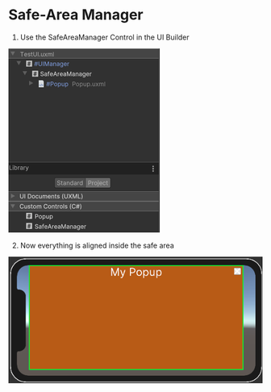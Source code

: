 # Safe-Area Manager

1. Use the SafeAreaManager Control in the UI Builder

![](imgs/ui-builder.png)

2. Now everything is aligned inside the safe area

![](imgs/simulator.png)